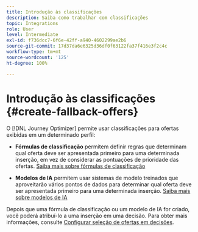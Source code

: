 ```yaml
---
title: Introdução às classificações
description: Saiba como trabalhar com classificações
topic: Integrations
role: User
level: Intermediate
exl-id: f736dcc7-6f6e-42ff-a940-4602299ae2b6
source-git-commit: 17d37da6e6325d36df0f63122fa37f416e3f2c4c
workflow-type: tm+mt
source-wordcount: '125'
ht-degree: 100%

---
```


# Introdução às classificações {#create-fallback-offers}

O [!DNL Journey Optimizer] permite usar classificações para ofertas exibidas em um determinado perfil:

* **Fórmulas de classificação** permitem definir regras que determinam qual oferta deve ser apresentada primeiro para uma determinada inserção, em vez de considerar as pontuações de prioridade das ofertas. [Saiba mais sobre fórmulas de classificação](create-ranking-formulas.md)

* **Modelos de IA** permitem usar sistemas de modelo treinados que aproveitarão vários pontos de dados para determinar qual oferta deve ser apresentada primeiro para uma determinada inserção. [Saiba mais sobre modelos de IA](ai-models.md)

Depois que uma fórmula de classificação ou um modelo de IA for criado, você poderá atribuí-lo a uma inserção em uma decisão. Para obter mais informações, consulte [Configurar seleção de ofertas em decisões](../offer-activities/configure-offer-selection.md).
